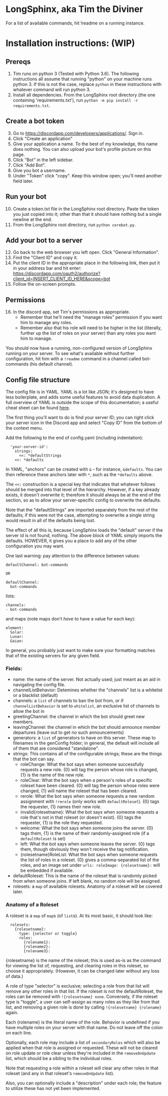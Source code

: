 # LongSphinx, aka Tim the Diviner

For a list of available commands, hit !readme on a running instance.

# Installation instructions: (WIP)

## Prereqs
1. Tim runs on python 3 (Tested with Python 3.6). The following instructions all assume that running "python" on your machine runs python 3. If this is not the case, replace `python` in these instructions with whatever command will run python 3.
2. Install all dependencies. From the LongSphinx root directory (the one containing 'requirements.txt'), run `python -m pip install -r requirements.txt`.

## Create a bot token
3. Go to https://discordapp.com/developers/applications/. Sign in.
4. Click "Create an application"
5. Give your application a name. To the best of my knowledge, this name does nothing. You can also upload your bot's profile picture on this page.
6. Click "Bot" in the left sidebar.
7. Click "Add Bot".
8. Give you bot a username.
9. Under "Token" click "copy". Keep this window open; you'll need another field later.

## Run your bot
10. Create a token.txt file in the LongSphinx root directory. Paste the token you just copied into it; other than that it should have nothing but a single newline at the end.
11. From the LongSphinx root directory, run `python corebot.py`.

## Add your bot to a server
12. Go back to the web browser you left open. Click "General Information".
13. Find the "Client ID" and copy it.
14. Put the client ID in the appropriate place in the following link, then put it in your address bar and hit enter:  https://discordapp.com/oauth2/authorize?client_id=INSERT_CLIENT_ID_HERE&scope=bot
15. Follow the on-screen prompts.

## Permissions
16. In the discord app, set Tim's permissions as appropriate.
    * Remember that he'll need the "manage roles" permission if you want him to manage any roles.
    * Remember also that his role will need to be higher in the list (literally, further up the list of roles on your server) than any roles you want him to manage.

You should now have a running, non-configured version of LongSphinx running on your server. To see what's available without further configuration, hit him with a `!readme` command in a channel called bot-commands (his default channel).

## Config file structure

The config file is in YAML. YAML is a lot like JSON; it's designed to have less boilerplate, and adds some useful features to avoid data duplication. A full overview of YAML is outside the scope of this documentation; a useful cheat sheet can be found [here](https://learnxinyminutes.com/docs/yaml/).

The first thing you'll want to do is find your server ID; you can right click your server icon in the Discord app and select "Copy ID" from the bottom of the context menu.

Add the following to the end of config.yaml (including indentation):

```
  'your-server-id':
    strings:
      <<: *defaultStrings
    <<: *defaults
```

In YAML, "anchors" can be created with `&` - for instance, `&defaults`. You can then reference these anchors later with `*`, such as the `*defaults` above.

The `<<:` construction is a special key that indicates that whatever follows should be merged into that level of the hierarchy. However, if a key already exists, it doesn't overwrite it; therefore it should always be at the end of the section, so as to allow your server-specific config to overwrite the defaults.

Note that the "defaultStrings" are imported separately from the rest of the defaults; if this were not the case, attempting to overwrite a single string would result in all of the defaults being lost.

The effect of all this is, because LongSphinx loads the "default" server if the server id is not found, nothing. The above block of YAML simply imports the defaults. HOWEVER, it gives you a place to add any of the other configuration you may want.

One last warning: pay attention to the difference between values:

```
defaultChannel: bot-commands

OR

defaultChannel:
  bot-commands
```

lists:

```
channels:
- bot-commands
```

and maps (note maps don't *have* to have a value for each key):

```
element:
  Solar:
  Lunar:
  Gaian:
```

In general, you probably just want to make sure your formatting matches that of the existing servers for any given field.

### Fields:

* name: the name of the server. Not actually used; just meant as an aid in navigating the config file.
* channelListBehavior: Detemines whether the "channels" list is a whitelist or a blacklist (default)
* channels: a `list` of channels to ban the bot from, or if  `channelListBehavior` is set to `whitelist`, an exclusive list of channels to allow the bot in
* greetingChannel: the channel in which the bot should greet new members.
* leavingChannel: the channel in which the bot should announce member departures (leave out to get no such announcements)
* generators: a `list` of generators to have on this server. These map to filenames in the genConfig folder; in general, the default will include all of them that are considered "standalone".
* strings: This contains all of the configurable strings; these are the things that the bot can say.
  * roleChange: What the bot says when someone successfully requests a new role. {0} will tag the person whose role is changed, {1} is the name of the new role.
  * roleClear: What the bot says when a person's roles of a specific roleset have been cleared. {0} will tag the person whose roles were changed, {1} will name the roleset that has been cleared.
  * rerole: What the bot says when someone requests a new random assignment with `!rerole` (only works with `defaultRoleset`). {0} tags the requester, {1} names their new role.
  * invalid{rolesetname}: What the bot says when someone requests a role that's not in that roleset (or doesn't exist). {0} tags the requester, {1} is the role they requested.
  * welcome: What the bot says when someone joins the server. {0} tags them, {1} is the name of their randomly-assigned role (if a `defaultRoleset` is set)
  * left: What the bot says when someone leaves the server. {0} tags them, though obviously they won't receive the tag notification.
  * {rolesetname}RoleList: What the bot says when someone requests the list of roles in a roleset. {0} gives a comma-separated list of the roles, and an image set under `urls: roleImage: {rolesetname}:` will be embedded if available.
* defaultRoleset: This is the name of the roleset that is randomly picked from when someone joins. If left blank, no random role will be assigned.
* rolesets: a `map` of available rolesets. Anatomy of a roleset will be covered later.

### Anatomy of a Roleset

A roleset is a `map` of `map`s (of `list`s). At its most basic, it should look like:

```
  rolesets:
    {rolesetname}:
      type: {selector or toggle}
      roles:
        {rolename1}:
        {rolename2}:
        {rolename3}:
```

{rolesetname} is the name of the roleset; this is used as-is as the command for viewing the list of, requesting, and clearing roles in this roleset, so choose it appropriately. (However, it can be changed later without any loss of data.)

A role of type "selector" is exclusive; selecting a role from that list will remove any other roles in that list. If the roleset is not the defaultRoleset, the roles can be removed with `!{rolesetname} none`. Conversely, if the roleset type is "toggle", a user can self-assign as many roles as they like from that list, and removing a given role is done by calling `!{rolesetname} {rolename}` again.

Each {rolename} is the literal name of the role. Behavior is undefined if you have multiple roles on your server with that name. Do not leave off the colon on each line.

Optionally, each role may include a list of `secondaryRoles` which will also be applied when that role is assigned or requested. These will not be cleared on role update or role clear unless they're included in the `removeOnUpdate` list, which should be a sibling to the individual roles.

Note that requesting a role within a roleset will clear any other roles in that roleset (and any in that roleset's `removeOnUpdate` list).

Also, you can optionally include a "description" under each role; the feature to utilize these has not yet been implemented.
